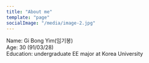 ```yaml
---
title: "About me"
template: "page"
socialImage: "/media/image-2.jpg"
---
```


Name: Gi Bong Yim(임기봉)  
Age: 30 (91/03/28)  
Education: undergraduate EE major at Korea University  

